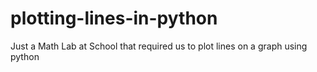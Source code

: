 # plotting-lines-in-python

Just a Math Lab at School that required us to plot lines on a graph using python
